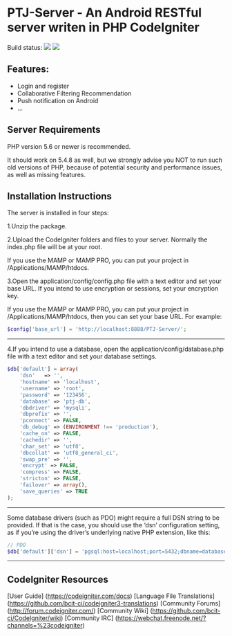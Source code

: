 # PTJ-Server - An Android RESTful server writen in PHP CodeIgniter

Build status:
![](https://img.shields.io/scrutinizer/build/g/filp/whoops.svg)
![](https://img.shields.io/github/license/mashape/apistatus.svg)

## Features:
* Login and register
* Collaborative Filtering Recommendation
* Push notification on Android
* ...

## Server Requirements

PHP version 5.6 or newer is recommended.

It should work on 5.4.8 as well, but we strongly advise you NOT to run such old versions of PHP, because of potential security and performance issues, as well as missing features.

## Installation Instructions

The server is installed in four steps:

1.Unzip the package.

2.Upload the CodeIgniter folders and files to your server. Normally the index.php file will be at your root.

If you use the MAMP or MAMP PRO, you can put your project in /Applications/MAMP/htdocs.

3.Open the application/config/config.php file with a text editor and set your base URL. If you intend to use encryption or sessions, set your encryption key.

If you use the MAMP or MAMP PRO, you can put your project in /Applications/MAMP/htdocs, then you can set your base URL. 
For example:

```php
$config['base_url'] = 'http://localhost:8888/PTJ-Server/';
```
---

4.If you intend to use a database, open the application/config/database.php file with a text editor and set your database settings.

```php
$db['default'] = array(
    'dsn'   => '',
    'hostname' => 'localhost',
    'username' => 'root',
    'password' => '123456',
    'database' => 'ptj-db',
    'dbdriver' => 'mysqli',
    'dbprefix' => '',
    'pconnect' => FALSE,
    'db_debug' => (ENVIRONMENT !== 'production'),
    'cache_on' => FALSE,
    'cachedir' => '',
    'char_set' => 'utf8',
    'dbcollat' => 'utf8_general_ci',
    'swap_pre' => '',
    'encrypt' => FALSE,
    'compress' => FALSE,
    'stricton' => FALSE,
    'failover' => array(),
    'save_queries' => TRUE
);
```
---

Some database drivers (such as PDO) might require a full DSN string to be provided. If that is the case, you should use the ‘dsn’ configuration setting, as if you’re using the driver’s underlying native PHP extension, like this:

```php
// PDO
$db['default']['dsn'] = 'pgsql:host=localhost;port=5432;dbname=database_name';
```
---

## CodeIgniter Resources

[User Guide] (https://codeigniter.com/docs)
[Language File Translations] (https://github.com/bcit-ci/codeigniter3-translations)
[Community Forums] (http://forum.codeigniter.com/)
[Community Wiki] (https://github.com/bcit-ci/CodeIgniter/wiki)
[Community IRC] (https://webchat.freenode.net/?channels=%23codeigniter)